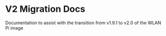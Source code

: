 # V2 Migration Docs

Documentation to assist with the transition from v1.9.1 to v2.0 of the WLAN Pi image

